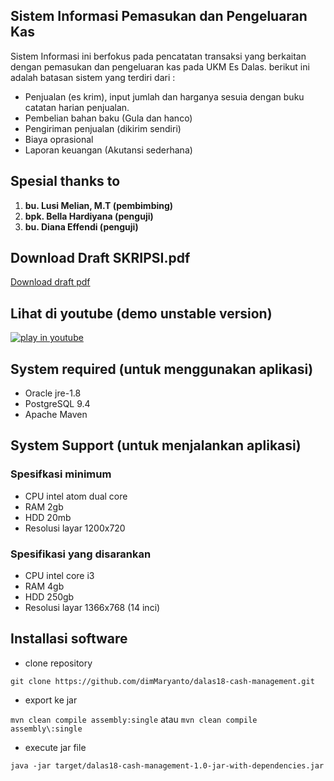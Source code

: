 ## Sistem Informasi Pemasukan dan Pengeluaran Kas

Sistem Informasi ini berfokus pada pencatatan transaksi yang berkaitan dengan pemasukan dan pengeluaran kas pada UKM Es Dalas.
berikut ini adalah batasan sistem yang terdiri dari :

* Penjualan (es krim), input jumlah dan harganya sesuia dengan buku catatan harian penjualan.
* Pembelian bahan baku (Gula dan hanco)
* Pengiriman penjualan (dikirim sendiri)
* Biaya oprasional
* Laporan keuangan (Akutansi sederhana)

## Spesial thanks to

1. **bu. Lusi Melian, M.T (pembimbing)**
2. **bpk. Bella Hardiyana (penguji)**
3. **bu. Diana Effendi (penguji)**

## Download Draft SKRIPSI.pdf

[Download draft pdf](https://github.com/dimMaryanto/dalas18-cash-management/releases)

## Lihat di youtube (demo unstable version)

[![play in youtube](http://img.youtube.com/vi/w2QCogdllio/default.jpg)](https://www.youtube.com/watch?v=w2QCogdllio)

## System required (untuk menggunakan aplikasi)

* Oracle jre-1.8
* PostgreSQL 9.4
* Apache Maven

## System Support (untuk menjalankan aplikasi)

### Spesifkasi minimum

* CPU intel atom dual core
* RAM 2gb
* HDD 20mb
* Resolusi layar 1200x720 

### Spesifikasi yang disarankan

* CPU intel core i3
* RAM 4gb
* HDD 250gb
* Resolusi layar 1366x768 (14 inci)
 
## Installasi software

* clone repository

```
git clone https://github.com/dimMaryanto/dalas18-cash-management.git
```

* export ke jar

```mvn clean compile assembly:single``` atau ```mvn clean compile assembly\:single```

* execute jar file

```
java -jar target/dalas18-cash-management-1.0-jar-with-dependencies.jar
```
